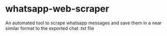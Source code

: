 # whatsapp-web-scraper
An automated tool to scrape whatsapp messages and save them in a near similar format to the exported chat .txt file
